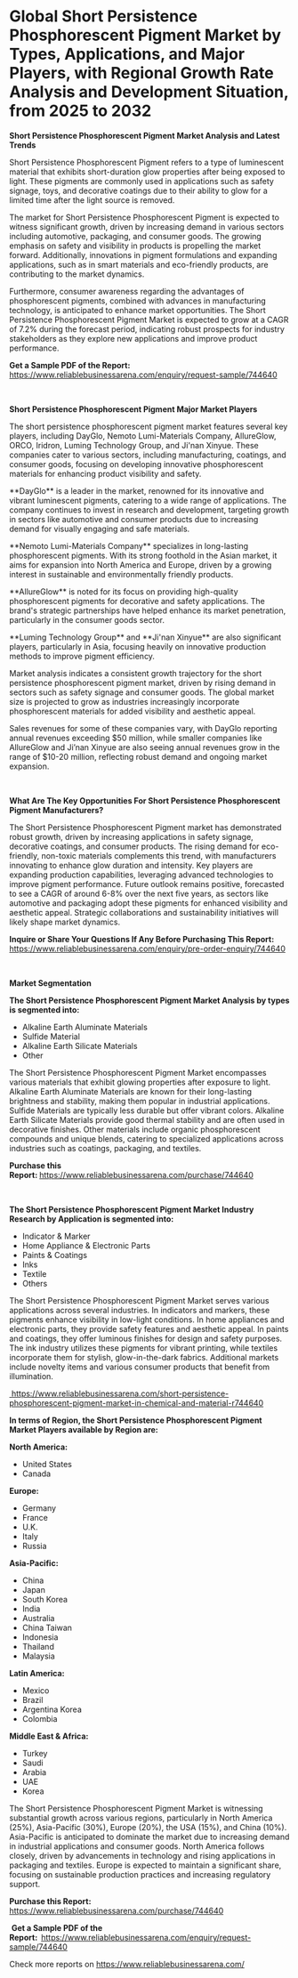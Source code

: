 <p><h1>Global Short Persistence Phosphorescent Pigment Market by Types, Applications, and Major Players, with Regional Growth Rate Analysis and Development Situation, from 2025 to 2032</h1></p><p><strong>Short Persistence Phosphorescent Pigment Market Analysis and Latest Trends</strong></p>
<p><p>Short Persistence Phosphorescent Pigment refers to a type of luminescent material that exhibits short-duration glow properties after being exposed to light. These pigments are commonly used in applications such as safety signage, toys, and decorative coatings due to their ability to glow for a limited time after the light source is removed. </p><p>The market for Short Persistence Phosphorescent Pigment is expected to witness significant growth, driven by increasing demand in various sectors including automotive, packaging, and consumer goods. The growing emphasis on safety and visibility in products is propelling the market forward. Additionally, innovations in pigment formulations and expanding applications, such as in smart materials and eco-friendly products, are contributing to the market dynamics.</p><p>Furthermore, consumer awareness regarding the advantages of phosphorescent pigments, combined with advances in manufacturing technology, is anticipated to enhance market opportunities. The Short Persistence Phosphorescent Pigment Market is expected to grow at a CAGR of 7.2% during the forecast period, indicating robust prospects for industry stakeholders as they explore new applications and improve product performance.</p></p>
<p><strong>Get a Sample PDF of the Report:&nbsp;</strong> <a href="https://www.reliablebusinessarena.com/enquiry/request-sample/744640?utm_campaign=2445&utm_medium=2&utm_source=Github&utm_content=ia&utm_term=28022025&utm_id=short-persistence-phosphorescent-pigment">https://www.reliablebusinessarena.com/enquiry/request-sample/744640</a></p>
<p>&nbsp;</p>
<p><strong>Short Persistence Phosphorescent Pigment Major Market Players</strong></p>
<p><p>The short persistence phosphorescent pigment market features several key players, including DayGlo, Nemoto Lumi-Materials Company, AllureGlow, ORCO, Iridron, Luming Technology Group, and Ji'nan Xinyue. These companies cater to various sectors, including manufacturing, coatings, and consumer goods, focusing on developing innovative phosphorescent materials for enhancing product visibility and safety.</p><p>**DayGlo** is a leader in the market, renowned for its innovative and vibrant luminescent pigments, catering to a wide range of applications. The company continues to invest in research and development, targeting growth in sectors like automotive and consumer products due to increasing demand for visually engaging and safe materials.</p><p>**Nemoto Lumi-Materials Company** specializes in long-lasting phosphorescent pigments. With its strong foothold in the Asian market, it aims for expansion into North America and Europe, driven by a growing interest in sustainable and environmentally friendly products.</p><p>**AllureGlow** is noted for its focus on providing high-quality phosphorescent pigments for decorative and safety applications. The brand's strategic partnerships have helped enhance its market penetration, particularly in the consumer goods sector.</p><p>**Luming Technology Group** and **Ji'nan Xinyue** are also significant players, particularly in Asia, focusing heavily on innovative production methods to improve pigment efficiency.</p><p>Market analysis indicates a consistent growth trajectory for the short persistence phosphorescent pigment market, driven by rising demand in sectors such as safety signage and consumer goods. The global market size is projected to grow as industries increasingly incorporate phosphorescent materials for added visibility and aesthetic appeal.</p><p>Sales revenues for some of these companies vary, with DayGlo reporting annual revenues exceeding $50 million, while smaller companies like AllureGlow and Ji’nan Xinyue are also seeing annual revenues grow in the range of $10-20 million, reflecting robust demand and ongoing market expansion.</p></p>
<p>&nbsp;</p>
<p><strong>What Are The Key Opportunities For Short Persistence Phosphorescent Pigment Manufacturers?</strong></p>
<p><p>The Short Persistence Phosphorescent Pigment market has demonstrated robust growth, driven by increasing applications in safety signage, decorative coatings, and consumer products. The rising demand for eco-friendly, non-toxic materials complements this trend, with manufacturers innovating to enhance glow duration and intensity. Key players are expanding production capabilities, leveraging advanced technologies to improve pigment performance. Future outlook remains positive, forecasted to see a CAGR of around 6-8% over the next five years, as sectors like automotive and packaging adopt these pigments for enhanced visibility and aesthetic appeal. Strategic collaborations and sustainability initiatives will likely shape market dynamics.</p></p>
<p><strong>Inquire or Share Your Questions If Any Before Purchasing This Report:</strong> <a href="https://www.reliablebusinessarena.com/enquiry/pre-order-enquiry/744640?utm_campaign=2445&utm_medium=2&utm_source=Github&utm_content=ia&utm_term=28022025&utm_id=short-persistence-phosphorescent-pigment">https://www.reliablebusinessarena.com/enquiry/pre-order-enquiry/744640</a></p>
<p>&nbsp;</p>
<p><strong>Market Segmentation</strong></p>
<p><strong>The Short Persistence Phosphorescent Pigment Market Analysis by types is segmented into:</strong></p>
<p><ul><li>Alkaline Earth Aluminate Materials</li><li>Sulfide Material</li><li>Alkaline Earth Silicate Materials</li><li>Other</li></ul></p>
<p><p>The Short Persistence Phosphorescent Pigment Market encompasses various materials that exhibit glowing properties after exposure to light. Alkaline Earth Aluminate Materials are known for their long-lasting brightness and stability, making them popular in industrial applications. Sulfide Materials are typically less durable but offer vibrant colors. Alkaline Earth Silicate Materials provide good thermal stability and are often used in decorative finishes. Other materials include organic phosphorescent compounds and unique blends, catering to specialized applications across industries such as coatings, packaging, and textiles.</p></p>
<p><strong>Purchase this Report:&nbsp;</strong><a href="https://www.reliablebusinessarena.com/purchase/744640?utm_campaign=2445&utm_medium=2&utm_source=Github&utm_content=ia&utm_term=28022025&utm_id=short-persistence-phosphorescent-pigment">https://www.reliablebusinessarena.com/purchase/744640</a></p>
<p>&nbsp;</p>
<p><strong>The Short Persistence Phosphorescent Pigment Market Industry Research by Application is segmented into:</strong></p>
<p><ul><li>Indicator & Marker</li><li>Home Appliance & Electronic Parts</li><li>Paints & Coatings</li><li>Inks</li><li>Textile</li><li>Others</li></ul></p>
<p><p>The Short Persistence Phosphorescent Pigment Market serves various applications across several industries. In indicators and markers, these pigments enhance visibility in low-light conditions. In home appliances and electronic parts, they provide safety features and aesthetic appeal. In paints and coatings, they offer luminous finishes for design and safety purposes. The ink industry utilizes these pigments for vibrant printing, while textiles incorporate them for stylish, glow-in-the-dark fabrics. Additional markets include novelty items and various consumer products that benefit from illumination.</p></p>
<p><a href="https://www.reliablebusinessarena.com/short-persistence-phosphorescent-pigment-market-in-chemical-and-material-r744640?utm_campaign=2445&utm_medium=2&utm_source=Github&utm_content=ia&utm_term=28022025&utm_id=short-persistence-phosphorescent-pigment">&nbsp;https://www.reliablebusinessarena.com/short-persistence-phosphorescent-pigment-market-in-chemical-and-material-r744640</a></p>
<p><strong>In terms of Region, the Short Persistence Phosphorescent Pigment Market Players available by Region are:</strong></p>
<p>
    <p> <strong> North America: </strong>
        <ul>
            <li>United States</li>
            <li>Canada</li>
        </ul>
        </p> 
    <p> <strong> Europe: </strong>
        <ul>
            <li>Germany</li>
            <li>France</li>
            <li>U.K.</li>
            <li>Italy</li>
            <li>Russia</li>
        </ul>
        </p> 
    <p> <strong> Asia-Pacific: </strong>
        <ul>
            <li>China</li>
            <li>Japan</li>
            <li>South Korea</li>
            <li>India</li>
            <li>Australia</li>
            <li>China Taiwan</li>
            <li>Indonesia</li>
            <li>Thailand</li>
            <li>Malaysia</li>
        </ul>
        </p> 
    <p> <strong> Latin America: </strong>
        <ul>
            <li>Mexico</li>
            <li>Brazil</li>
            <li>Argentina Korea</li>
            <li>Colombia</li>
        </ul>
        </p> 
    <p> <strong> Middle East & Africa: </strong>
        <ul>
            <li>Turkey</li>
            <li>Saudi</li>
            <li>Arabia</li>
            <li>UAE</li>
            <li>Korea</li>
        </ul>
    </p>
    </p>
<p><p>The Short Persistence Phosphorescent Pigment Market is witnessing substantial growth across various regions, particularly in North America (25%), Asia-Pacific (30%), Europe (20%), the USA (15%), and China (10%). Asia-Pacific is anticipated to dominate the market due to increasing demand in industrial applications and consumer goods. North America follows closely, driven by advancements in technology and rising applications in packaging and textiles. Europe is expected to maintain a significant share, focusing on sustainable production practices and increasing regulatory support.</p></p>
<p><strong>Purchase this Report: </strong><a href="https://www.reliablebusinessarena.com/purchase/744640?utm_campaign=2445&utm_medium=2&utm_source=Github&utm_content=ia&utm_term=28022025&utm_id=short-persistence-phosphorescent-pigment">https://www.reliablebusinessarena.com/purchase/744640</a></p>
<p>&nbsp;<strong>Get a Sample PDF of the Report:&nbsp;&nbsp;</strong><a href="https://www.reliablebusinessarena.com/enquiry/request-sample/744640?utm_campaign=2445&utm_medium=2&utm_source=Github&utm_content=ia&utm_term=28022025&utm_id=short-persistence-phosphorescent-pigment">https://www.reliablebusinessarena.com/enquiry/request-sample/744640</a></p>
<p><strong></strong></p>
<p>Check more reports on <a href="https://www.reliablebusinessarena.com/?utm_campaign=2445&utm_medium=2&utm_source=Github&utm_content=ia&utm_term=28022025&utm_id=short-persistence-phosphorescent-pigment">https://www.reliablebusinessarena.com/</a></p>